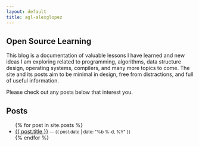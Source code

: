 ```yaml
---
layout: default
title: agl-alexglopez
---
```


## Open Source Learning

This blog is a documentation of valuable lessons I have learned and new ideas I am exploring related to programming, algorithms, data structure design, operating systems, compilers, and many more topics to come. The site and its posts aim to be minimal in design, free from distractions, and full of useful information. 

Please check out any posts below that interest you.


## Posts

<ul>
  {% for post in site.posts %}
    <li>
      <a href="{{ post.url | relative_url }}">{{ post.title }}</a>
      <small>— {{ post.date | date: "%b %-d, %Y" }}</small>
    </li>
  {% endfor %}
</ul>
